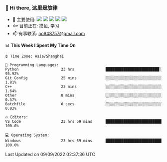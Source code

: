 ### 👋 Hi there, 这里是旋律
- 🔭 主要使用: 
![](https://img.shields.io/badge/-Python-3e74a2?style=flat-square&logo=Python&logoColor=fff)
![](https://img.shields.io/badge/-Java-007396?mstyle=flat-square&logo=Java&logoColor=fff)
![](https://img.shields.io/badge/-Node.js-339933?style=flat-square&logo=Node.js&logoColor=fff)
![](https://img.shields.io/badge/-PostgreSQL-4169e1?style=flat-square&logo=PostgreSQL&logoColor=fff)
![](https://img.shields.io/badge/-VSCode-007acc?style=flat-square&logo=Visual-Studio-Code&logoColor=fff)
- 🐟 目前正在: 摸鱼, 学习
- 📫 有事联系: no848757@gmail.com

<!--START_SECTION:waka-->
📊 **This Week I Spent My Time On** 

```text
⌚︎ Time Zone: Asia/Shanghai

💬 Programming Languages: 
Python                   23 hrs              ████████████████████████░   95.92% 
Git Config               25 mins             ░░░░░░░░░░░░░░░░░░░░░░░░░   1.81% 
C++                      23 mins             ░░░░░░░░░░░░░░░░░░░░░░░░░   1.64% 
Other                    8 mins              ░░░░░░░░░░░░░░░░░░░░░░░░░   0.57% 
Batchfile                0 secs              ░░░░░░░░░░░░░░░░░░░░░░░░░   0.03%

🔥 Editors: 
VS Code                  23 hrs 59 mins      █████████████████████████   100.0%

💻 Operating System: 
Windows                  23 hrs 59 mins      █████████████████████████   100.0%

```


 Last Updated on 09/09/2022 02:37:36 UTC
<!--END_SECTION:waka-->

